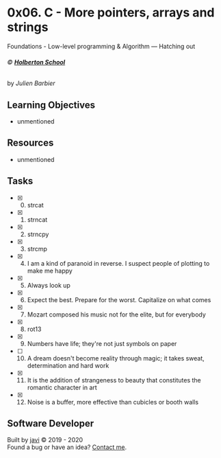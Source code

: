 # 0x06. C - More pointers, arrays and strings
Foundations - Low-level programming & Algorithm ― Hatching out

###### :copyright: **[Holberton School](https://www.holbertonschool.com/)**
by _Julien Barbier_

## Learning Objectives
- unmentioned 

## Resources
- unmentioned

## Tasks
* [x] 0. strcat
* [x] 1. strncat
* [x] 2. strncpy
* [x] 3. strcmp
* [x] 4. I am a kind of paranoid in reverse. I suspect people of plotting to make me happy
* [x] 5. Always look up
* [x] 6. Expect the best. Prepare for the worst. Capitalize on what comes
* [x] 7. Mozart composed his music not for the elite, but for everybody
* [x] 8. rot13
* [x] 9. Numbers have life; they're not just symbols on paper
* [ ] 10. A dream doesn't become reality through magic; it takes sweat, determination and hard work
* [x] 11. It is the addition of strangeness to beauty that constitutes the romantic character in art
* [x] 12. Noise is a buffer, more effective than cubicles or booth walls

## Software Developer
Built by [javi](https://github.com/javi0x00) :copyright: 2019 - 2020  
Found a bug or have an idea? [Contact me](https://www.linkedin.com/in/javi0x00/).
